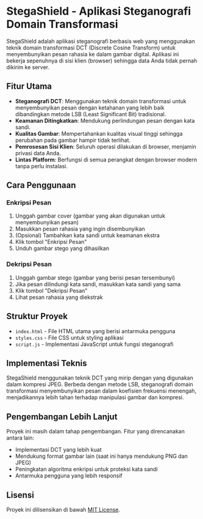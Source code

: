 # StegaShield - Aplikasi Steganografi Domain Transformasi

StegaShield adalah aplikasi steganografi berbasis web yang menggunakan teknik domain transformasi DCT (Discrete Cosine Transform) untuk menyembunyikan pesan rahasia ke dalam gambar digital. Aplikasi ini bekerja sepenuhnya di sisi klien (browser) sehingga data Anda tidak pernah dikirim ke server.

## Fitur Utama

- **Steganografi DCT**: Menggunakan teknik domain transformasi untuk menyembunyikan pesan dengan ketahanan yang lebih baik dibandingkan metode LSB (Least Significant Bit) tradisional.
- **Keamanan Ditingkatkan**: Mendukung perlindungan pesan dengan kata sandi.
- **Kualitas Gambar**: Mempertahankan kualitas visual tinggi sehingga perubahan pada gambar hampir tidak terlihat.
- **Pemrosesan Sisi Klien**: Seluruh operasi dilakukan di browser, menjamin privasi data Anda.
- **Lintas Platform**: Berfungsi di semua perangkat dengan browser modern tanpa perlu instalasi.

## Cara Penggunaan

### Enkripsi Pesan

1. Unggah gambar cover (gambar yang akan digunakan untuk menyembunyikan pesan)
2. Masukkan pesan rahasia yang ingin disembunyikan
3. (Opsional) Tambahkan kata sandi untuk keamanan ekstra
4. Klik tombol "Enkripsi Pesan"
5. Unduh gambar stego yang dihasilkan

### Dekripsi Pesan

1. Unggah gambar stego (gambar yang berisi pesan tersembunyi)
2. Jika pesan dilindungi kata sandi, masukkan kata sandi yang sama
3. Klik tombol "Dekripsi Pesan"
4. Lihat pesan rahasia yang diekstrak

## Struktur Proyek

- `index.html` - File HTML utama yang berisi antarmuka pengguna
- `styles.css` - File CSS untuk styling aplikasi
- `script.js` - Implementasi JavaScript untuk fungsi steganografi

## Implementasi Teknis

StegaShield menggunakan teknik DCT yang mirip dengan yang digunakan dalam kompresi JPEG. Berbeda dengan metode LSB, steganografi domain transformasi menyembunyikan pesan dalam koefisien frekuensi menengah, menjadikannya lebih tahan terhadap manipulasi gambar dan kompresi.

## Pengembangan Lebih Lanjut

Proyek ini masih dalam tahap pengembangan. Fitur yang direncanakan antara lain:
- Implementasi DCT yang lebih kuat
- Mendukung format gambar lain (saat ini hanya mendukung PNG dan JPEG)
- Peningkatan algoritma enkripsi untuk proteksi kata sandi
- Antarmuka pengguna yang lebih responsif

## Lisensi

Proyek ini dilisensikan di bawah [MIT License](LICENSE). 